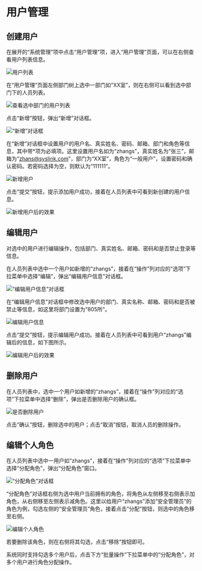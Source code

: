 # 用户管理



## 创建用户

在展开的“系统管理”项中点击“用户管理”项，进入“用户管理”页面，可以在右侧查看用户列表信息。

![&#x7528;&#x6237;&#x5217;&#x8868;](../.gitbook/assets/chuang-jian-yong-hu-1.png)

在“用户管理”页面左侧部门树上选中一部门如“XX室”，则在右侧可以看到选中部门下的人员列表。

![&#x67E5;&#x770B;&#x9009;&#x4E2D;&#x90E8;&#x95E8;&#x7684;&#x7528;&#x6237;&#x5217;&#x8868;](../.gitbook/assets/chuang-jian-yong-hu-2.png)

点击“新增”按钮，弹出“新增”对话框。

![&#x201C;&#x65B0;&#x589E;&#x201D;&#x5BF9;&#x8BDD;&#x6846;](../.gitbook/assets/chuang-jian-yong-hu-3.png)

在“新增”对话框中设置用户的用户名、真实姓名、密码、邮箱、部门和角色等信息，其中带\*项为必填项。这里设置用户名如为“zhangs”，真实姓名为“张三”，邮箱为“zhans@syslink.com”，部门为“XX室”，角色为“一般用户”，设置密码和确认密码。若密码选择为空，则默认为“111111”。

![&#x65B0;&#x589E;&#x7528;&#x6237;](../.gitbook/assets/chuang-jian-yong-hu-4.png)

点击“提交”按钮，提示添加用户成功，接着在人员列表中可看到新创建的用户信息。

![&#x65B0;&#x589E;&#x7528;&#x6237;&#x540E;&#x7684;&#x6548;&#x679C;](../.gitbook/assets/chuang-jian-yong-hu-5.png)

## 编辑用户

对选中的用户进行编辑操作，包括部门、真实姓名、邮箱、密码和是否禁止登录等信息。

在人员列表中选中一个用户如新增的“zhangs”，接着在“操作”列对应的“选项”下拉菜单中选择“编辑”，弹出“编辑用户信息”对话框。

![&#x201C;&#x7F16;&#x8F91;&#x7528;&#x6237;&#x4FE1;&#x606F;&#x201D;&#x5BF9;&#x8BDD;&#x6846;](../.gitbook/assets/bian-ji-yong-hu-1.png)

在“编辑用户信息”对话框中修改选中用户的部门、真实名称、邮箱、密码和是否被禁止等信息，如这里将部门设置为“805所”。

![&#x7F16;&#x8F91;&#x7528;&#x6237;&#x4FE1;&#x606F;](../.gitbook/assets/bian-ji-yong-hu-2.png)

点击“提交”按钮，提示编辑用户成功。接着在人员列表中可看到用户“zhangs”编辑后的信息，如下图所示。

![&#x7F16;&#x8F91;&#x7528;&#x6237;&#x540E;&#x7684;&#x6548;&#x679C;](../.gitbook/assets/bian-ji-yong-hu-3.png)

## 删除用户

在人员列表中，选中一个用户如新增的“zhangs”，接着在“操作”列对应的“选项”下拉菜单中选择“删除”，弹出是否删除用户的确认框。

![&#x662F;&#x5426;&#x5220;&#x9664;&#x7528;&#x6237;](../.gitbook/assets/shan-chu-yong-hu-1.png)

点击“确认”按钮，删除选中的用户；点击“取消”按钮，取消人员的删除操作。

## 编辑个人角色

在人员列表中选中一用户如“zhangs”，接着在“操作”列对应的“选项”下拉菜单中选择“分配角色”，弹出“分配角色”窗口。

![&#x201C;&#x5206;&#x914D;&#x89D2;&#x8272;&#x201D;&#x5BF9;&#x8BDD;&#x6846;](../.gitbook/assets/bian-ji-ge-ren-jiao-se-1.png)

“分配角色”对话框右侧为选中用户当前拥有的角色，将角色从左侧移至右侧表示加角色，从右侧移至左侧表示减角色。这里以给用户“zhangs”添加“安全管理员”的角色为例，勾选左侧的“安全管理员”角色，接着点击“分配”按钮，则选中的角色移至右侧。

![&#x7F16;&#x8F91;&#x4E2A;&#x4EBA;&#x89D2;&#x8272;](../.gitbook/assets/bian-ji-ge-ren-jiao-se-2.png)

若要删除该角色，则在右侧将其勾选，点击“移除”按钮即可。

系统同时支持勾选多个用户后，点击下方“批量操作”下拉菜单中的“分配角色”，对多个用户进行角色分配操作。

